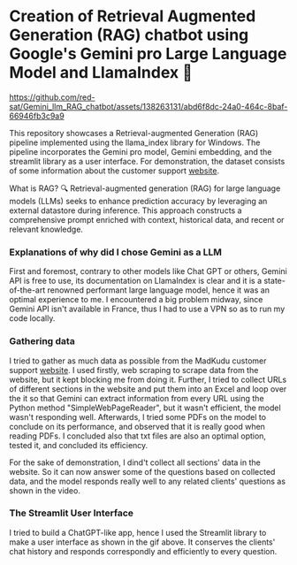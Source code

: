# Creation of Retrieval Augmented Generation (RAG) chatbot using Google's Gemini pro Large Language Model and LlamaIndex 🦙




https://github.com/red-sat/Gemini_llm_RAG_chatbot/assets/138263131/abd6f8dc-24a0-464c-8baf-66946fb3c9a9


This repository showcases a Retrieval-augmented Generation (RAG) pipeline implemented using the llama_index library for Windows. The pipeline incorporates the Gemini pro model, Gemini embedding, and the streamlit library as a user interface. For demonstration, the dataset consists of some information about the customer support [website](https://support.madkudu.com/).

What is RAG? 🔍
Retrieval-augmented generation (RAG) for large language models (LLMs) seeks to enhance prediction accuracy by leveraging an external datastore during inference. This approach constructs a comprehensive prompt enriched with context, historical data, and recent or relevant knowledge.

### Explanations of why did I chose Gemini as a LLM

First and foremost, contrary to other models like Chat GPT or others, Gemini API is free to use, its documentation on LlamaIndex is clear and it is a state-of-the-art renowned performant large language model, hence it was an optimal experience to me. I encountered a big problem midway, since Gemini API isn't available in France, thus I had to use a VPN so as to run my code locally.

### Gathering data

I tried to gather as much data as possible from the MadKudu customer support [website](https://support.madkudu.com/). I used firstly, web scraping to scrape data from the website, but it kept blocking me from doing it. 
Further, I tried to collect URLs of different sections in the website and put them into an Excel and loop over the it so that Gemini can extract information from every URL using the Python method "SimpleWebPageReader", but it wasn't efficient, the model wasn't responding well. Afterwards, I tried some PDFs on the model to conclude on its performance, and observed that it is really good when reading PDFs. I concluded also that txt files are also an optimal option, tested it, and concluded its efficiency.

For the sake of demonstration, I dind't collect all sections' data in the website. So it can now answer some of the questions based on collected data, and the model responds really well to any related clients' questions as shown in the video.

### The Streamlit User Interface 
I tried to build a ChatGPT-like app, hence I used the Streamlit library to make a user interface as shown in the gif above. It conserves the clients' chat history and responds correspondly and efficiently to every question.
